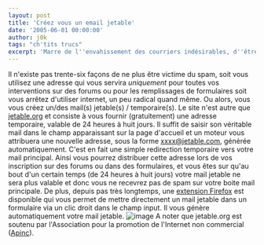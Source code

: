 ```yaml
---
layout: post
title: 'Créez vous un email jetable'
date: '2005-06-01 00:00:00'
author: j0k
tags: "ch'tits trucs"
excerpt: 'Marre de l''envahissement des courriers indésirables, d''être spammer, de devoir donner son mail à chaque inscription ... une solution existe: les mails temporaires !'
---
```


Il n'existe pas trente-six façons de ne plus être victime du spam, soit vous utilisez une adresse qui vous servira _uniquement_ pour toutes vos interventions sur des forums ou pour les remplissages de formulaires soit vous arrêtez d'utiliser internet, un peu radical quand même. Ou alors, vous vous créez un/des mail(s) jetable(s) / temporaire(s).   Le site n'est autre que [jetable.org](http://www.jetable.org/fr/index) et consiste à vous fournir (gratuitement) une adresse temporaire, valable de 24 heures à huit jours. Il suffit de saisir son véritable mail dans le champ apparaissant sur la page d'accueil et un moteur vous attribuera une nouvelle adresse, sous la forme xxxx@jetable.com, générée automatiquement. C'est en fait une simple redirection temporaire vers votre mail principal.
  Ainsi vous pourrez distribuer cette adresse lors de vos inscription sur des forums ou dans des formulaires, et vous êtes sur qu'au bout d'un certain temps (de 24 heures à huit jours) votre mail jetable ne sera plus valable et donc vous ne recevrez pas de spam sur votre boite mail principale.
  De plus, depuis pas très longtemps, une [extension Firefox](https://addons.mozilla.org/extensions/moreinfo.php?id=587) est disponible qui vous permet de mettre directement un mail jetable dans un formulaire via un clic droit dans le champ input. Il vous génère automatiquement votre mail jetable.
   ![image](https://addons.mozilla.org/images/previews/get_jetable_mail-3.jpg)
  A noter que jetable.org est soutenu par l'Association pour la promotion de l'Internet non commercial ([Apinc](http://www.apinc.org/)).

